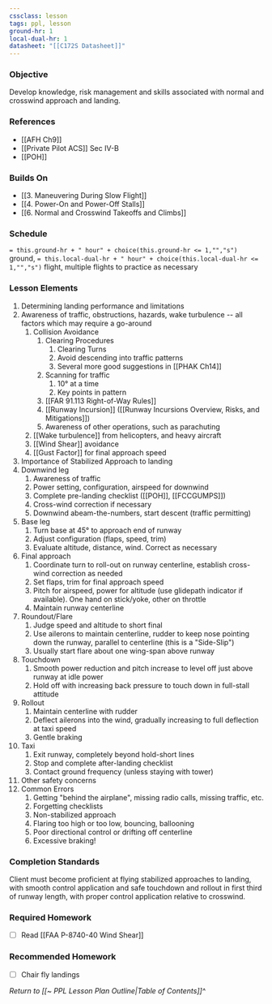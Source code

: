 ```yaml
---
cssclass: lesson
tags: ppl, lesson
ground-hr: 1
local-dual-hr: 1
datasheet: "[[C172S Datasheet]]"
---
```

### Objective
Develop knowledge, risk management and skills associated with normal and crosswind approach and landing.

### References
- [[AFH Ch9]]
- [[Private Pilot ACS]] Sec IV-B
- [[POH]]

### Builds On
- [[3. Maneuvering During Slow Flight]]
- [[4. Power-On and Power-Off Stalls]]
- [[6. Normal and Crosswind Takeoffs and Climbs]]

### Schedule
`= this.ground-hr + " hour" + choice(this.ground-hr <= 1,"","s")` ground, `= this.local-dual-hr + " hour" + choice(this.local-dual-hr <= 1,"","s")` flight, multiple flights to practice as necessary

### Lesson Elements
1. Determining landing performance and limitations
2. Awareness of traffic, obstructions, hazards, wake turbulence -- all factors which may require a go-around
	1. Collision Avoidance
		1. Clearing Procedures
			1. Clearing Turns
			2. Avoid descending into traffic patterns
			3. Several more good suggestions in [[PHAK Ch14]]
		2. Scanning for traffic
			1. 10° at a time
			2. Key points in pattern
		3. [[FAR 91.113 Right-of-Way Rules]]
		4. [[Runway Incursion]] ([[Runway Incursions Overview, Risks, and Mitigations]])
		5. Awareness of other operations, such as parachuting
	2. [[Wake turbulence]] from helicopters, and heavy aircraft
	3. [[Wind Shear]] avoidance
	4. [[Gust Factor]] for final approach speed
3. Importance of Stabilized Approach to landing
4. Downwind leg
	1. Awareness of traffic
	2. Power setting, configuration, airspeed for downwind
	3. Complete pre-landing checklist ([[POH]], [[FCCGUMPS]])
	4. Cross-wind correction if necessary
	5. Downwind abeam-the-numbers, start descent (traffic permitting)
5. Base leg
	1. Turn base at 45° to approach end of runway
	2. Adjust configuration (flaps, speed, trim)
	3. Evaluate altitude, distance, wind. Correct as necessary
6. Final approach
	1. Coordinate turn to roll-out on runway centerline, establish cross-wind correction as needed
	2. Set flaps, trim for final approach speed
	3. Pitch for airspeed, power for altitude (use glidepath indicator if available). One hand on stick/yoke, other on throttle
	4. Maintain runway centerline
7. Roundout/Flare
	1. Judge speed and altitude to short final
	2. Use ailerons to maintain centerline, rudder to keep nose pointing down the runway, parallel to centerline (this is a "Side-Slip")
	3. Usually start flare about one wing-span above runway
8. Touchdown
	1. Smooth power reduction and pitch increase to level off just above runway at idle power
	2. Hold off with increasing back pressure to touch down in full-stall attitude
9. Rollout
	1. Maintain centerline with rudder
	2. Deflect ailerons into the wind, gradually increasing to full deflection at taxi speed
	3. Gentle braking
10. Taxi
	1. Exit runway, completely beyond hold-short lines
	2. Stop and complete after-landing checklist
	3. Contact ground frequency (unless staying with tower)
11. Other safety concerns
12. Common Errors
	1. Getting "behind the airplane", missing radio calls, missing traffic, etc.
	2. Forgetting checklists
	3. Non-stabilized approach
	4. Flaring too high or too low, bouncing, ballooning
	5. Poor directional control or drifting off centerline
	6. Excessive braking!

### Completion Standards
Client must become proficient at flying  stabilized approaches to landing, with smooth control application and safe touchdown and rollout in first third of runway length, with proper control application relative to crosswind.

### Required Homework
- [ ] Read [[FAA P-8740-40 Wind Shear]]

### Recommended Homework 
- [ ] Chair fly landings

*Return to [[~ PPL Lesson Plan Outline|Table of Contents]]^*
